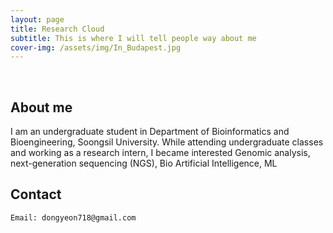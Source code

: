 ```yaml
---
layout: page
title: Research Cloud
subtitle: This is where I will tell people way about me
cover-img: /assets/img/In_Budapest.jpg
---
```


<br/>

## About me

I am an undergraduate student in Department of Bioinformatics and Bioengineering, Soongsil University.  While attending undergraduate classes and working as a research intern, I became interested Genomic analysis, next-generation sequencing (NGS), Bio Artificial Intelligence, ML 


## Contact

```
Email: dongyeon718@gmail.com

```
